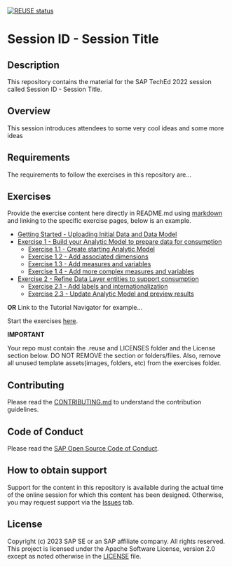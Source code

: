 [![REUSE status](https://api.reuse.software/badge/github.com/SAP-samples/teched2023-DA271)](https://api.reuse.software/info/github.com/SAP-samples/teched2023-DA271)

# Session ID - Session Title

## Description

This repository contains the material for the SAP TechEd 2022 session called Session ID - Session Title.  

## Overview

This session introduces attendees to some very cool ideas and some more ideas

## Requirements

The requirements to follow the exercises in this repository are...

## Exercises

Provide the exercise content here directly in README.md using [markdown](https://guides.github.com/features/mastering-markdown/) and linking to the specific exercise pages, below is an example.

- [Getting Started - Uploading Initial Data and Data Model](exercises/ex0/)
- [Exercise 1 - Build your Analytic Model to prepare data for consumption](exercises/ex1/)
    - [Exercise 1.1 - Create starting Analytic Model]( TODO)
    - [Exercise 1.2 - Add associated dimensions]( TODO)
    - [Exercise 1.3 - Add measures and variables]( TODO)
    - [Exercise 1.4 - Add more complex measures and variables]( TODO)
- [Exercise 2 - Refine Data Layer entities to support consumption](exercises/ex2/)
    - [Exercise 2.1 - Add labels and internationalization](exercises/ex2#exercise-21-sub-exercise-1-description)
    - [Exercise 2.3 - Update Analytic Model and preview results](exercises/ex2#exercise-22-sub-exercise-2-description)

  
**OR** Link to the Tutorial Navigator for example...

Start the exercises [here](https://developers.sap.com/tutorials/abap-environment-trial-onboarding.html).

**IMPORTANT**

Your repo must contain the .reuse and LICENSES folder and the License section below. DO NOT REMOVE the section or folders/files. Also, remove all unused template assets(images, folders, etc) from the exercises folder. 

## Contributing
Please read the [CONTRIBUTING.md](./CONTRIBUTING.md) to understand the contribution guidelines.

## Code of Conduct
Please read the [SAP Open Source Code of Conduct](https://github.com/SAP-samples/.github/blob/main/CODE_OF_CONDUCT.md).

## How to obtain support

Support for the content in this repository is available during the actual time of the online session for which this content has been designed. Otherwise, you may request support via the [Issues](../../issues) tab.

## License
Copyright (c) 2023 SAP SE or an SAP affiliate company. All rights reserved. This project is licensed under the Apache Software License, version 2.0 except as noted otherwise in the [LICENSE](LICENSES/Apache-2.0.txt) file.
